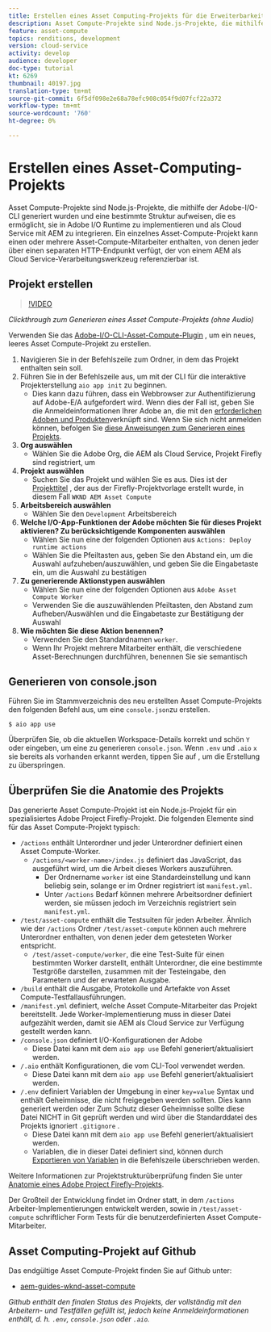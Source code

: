 ```yaml
---
title: Erstellen eines Asset Computing-Projekts für die Erweiterbarkeit von Asset Compute
description: Asset Compute-Projekte sind Node.js-Projekte, die mithilfe der Adobe-I/O-CLI generiert wurden und eine bestimmte Struktur aufweisen, die es ermöglicht, sie in Adobe I/O Runtime zu implementieren und als Cloud Service mit AEM zu integrieren.
feature: asset-compute
topics: renditions, development
version: cloud-service
activity: develop
audience: developer
doc-type: tutorial
kt: 6269
thumbnail: 40197.jpg
translation-type: tm+mt
source-git-commit: 6f5df098e2e68a78efc908c054f9d07fcf22a372
workflow-type: tm+mt
source-wordcount: '760'
ht-degree: 0%

---
```



# Erstellen eines Asset-Computing-Projekts

Asset Compute-Projekte sind Node.js-Projekte, die mithilfe der Adobe-I/O-CLI generiert wurden und eine bestimmte Struktur aufweisen, die es ermöglicht, sie in Adobe I/O Runtime zu implementieren und als Cloud Service mit AEM zu integrieren. Ein einzelnes Asset-Compute-Projekt kann einen oder mehrere Asset-Compute-Mitarbeiter enthalten, von denen jeder über einen separaten HTTP-Endpunkt verfügt, der von einem AEM als Cloud Service-Verarbeitungswerkzeug referenzierbar ist.

## Projekt erstellen

>[!VIDEO](https://video.tv.adobe.com/v/40197/?quality=12&learn=on)

_Clickthrough zum Generieren eines Asset Compute-Projekts (ohne Audio)_


Verwenden Sie das [Adobe-I/O-CLI-Asset-Compute-Plugin](../set-up/development-environment.md#aio-cli) , um ein neues, leeres Asset Compute-Projekt zu erstellen.

1. Navigieren Sie in der Befehlszeile zum Ordner, in dem das Projekt enthalten sein soll.
1. Führen Sie in der Befehlszeile aus, um mit der CLI für die interaktive Projekterstellung `aio app init` zu beginnen.
   + Dies kann dazu führen, dass ein Webbrowser zur Authentifizierung auf Adobe-E/A aufgefordert wird. Wenn dies der Fall ist, geben Sie die Anmeldeinformationen Ihrer Adobe an, die mit den [erforderlichen Adoben und Produkten](../set-up/accounts-and-services.md)verknüpft sind. Wenn Sie sich nicht anmelden können, befolgen Sie [diese Anweisungen zum Generieren eines Projekts](https://github.com/AdobeDocs/project-firefly/blob/master/getting_started/first_app.md#42-developer-is-not-logged-in-as-enterprise-organization-user).
1. __Org auswählen__
   + Wählen Sie die Adobe Org, die AEM als Cloud Service, Projekt Firefly sind registriert, um
1. __Projekt auswählen__
   + Suchen Sie das Projekt und wählen Sie es aus. Dies ist der [Projekttitel](../set-up/firefly.md) , der aus der Firefly-Projektvorlage erstellt wurde, in diesem Fall `WKND AEM Asset Compute`
1. __Arbeitsbereich auswählen__
   + Wählen Sie den `Development` Arbeitsbereich
1. __Welche I/O-App-Funktionen der Adobe möchten Sie für dieses Projekt aktivieren? Zu berücksichtigende Komponenten auswählen__
   + Wählen Sie nun eine der folgenden Optionen aus `Actions: Deploy runtime actions`
   + Wählen Sie die Pfeiltasten aus, geben Sie den Abstand ein, um die Auswahl aufzuheben/auszuwählen, und geben Sie die Eingabetaste ein, um die Auswahl zu bestätigen
1. __Zu generierende Aktionstypen auswählen__
   + Wählen Sie nun eine der folgenden Optionen aus `Adobe Asset Compute Worker`
   + Verwenden Sie die auszuwählenden Pfeiltasten, den Abstand zum Aufheben/Auswählen und die Eingabetaste zur Bestätigung der Auswahl
1. __Wie möchten Sie diese Aktion benennen?__
   + Verwenden Sie den Standardnamen `worker`.
   + Wenn Ihr Projekt mehrere Mitarbeiter enthält, die verschiedene Asset-Berechnungen durchführen, benennen Sie sie semantisch

## Generieren von console.json

Führen Sie im Stammverzeichnis des neu erstellten Asset Compute-Projekts den folgenden Befehl aus, um eine `console.json`zu erstellen.

```
$ aio app use
```

Überprüfen Sie, ob die aktuellen Workspace-Details korrekt und schön `Y` oder eingeben, um eine zu generieren `console.json`. Wenn `.env` und `.aio` `x` sie bereits als vorhanden erkannt werden, tippen Sie auf , um die Erstellung zu überspringen.

## Überprüfen Sie die Anatomie des Projekts

Das generierte Asset Compute-Projekt ist ein Node.js-Projekt für ein spezialisiertes Adobe Project Firefly-Projekt. Die folgenden Elemente sind für das Asset Compute-Projekt typisch:

+ `/actions` enthält Unterordner und jeder Unterordner definiert einen Asset Compute-Worker.
   + `/actions/<worker-name>/index.js` definiert das JavaScript, das ausgeführt wird, um die Arbeit dieses Workers auszuführen.
      + Der Ordnername `worker` ist eine Standardeinstellung und kann beliebig sein, solange er im Ordner registriert ist `manifest.yml`.
      + Unter `/actions` Bedarf können mehrere Arbeitsordner definiert werden, sie müssen jedoch im Verzeichnis registriert sein `manifest.yml`.
+ `/test/asset-compute` enthält die Testsuiten für jeden Arbeiter. Ähnlich wie der `/actions` Ordner `/test/asset-compute` können auch mehrere Unterordner enthalten, von denen jeder dem getesteten Worker entspricht.
   + `/test/asset-compute/worker`, die eine Test-Suite für einen bestimmten Worker darstellt, enthält Unterordner, die eine bestimmte Testgröße darstellen, zusammen mit der Testeingabe, den Parametern und der erwarteten Ausgabe.
+ `/build` enthält die Ausgabe, Protokolle und Artefakte von Asset Compute-Testfallausführungen.
+ `/manifest.yml` definiert, welche Asset Compute-Mitarbeiter das Projekt bereitstellt. Jede Worker-Implementierung muss in dieser Datei aufgezählt werden, damit sie AEM als Cloud Service zur Verfügung gestellt werden kann.
+ `/console.json` definiert I/O-Konfigurationen der Adobe
   + Diese Datei kann mit dem `aio app use` Befehl generiert/aktualisiert werden.
+ `/.aio` enthält Konfigurationen, die vom CLI-Tool verwendet werden.
   + Diese Datei kann mit dem `aio app use` Befehl generiert/aktualisiert werden.
+ `/.env` definiert Variablen der Umgebung in einer `key=value` Syntax und enthält Geheimnisse, die nicht freigegeben werden sollten. Dies kann generiert werden oder Zum Schutz dieser Geheimnisse sollte diese Datei NICHT in Git geprüft werden und wird über die Standarddatei des Projekts ignoriert `.gitignore` .
   + Diese Datei kann mit dem `aio app use` Befehl generiert/aktualisiert werden.
   + Variablen, die in dieser Datei definiert sind, können durch [Exportieren von Variablen](../deploy/runtime.md) in die Befehlszeile überschrieben werden.

Weitere Informationen zur Projektstrukturüberprüfung finden Sie unter [Anatomie eines Adobe Project Firefly-Projekts](https://github.com/AdobeDocs/project-firefly/blob/master/getting_started/first_app.md#5-anatomy-of-a-project-firefly-application).

Der Großteil der Entwicklung findet im Ordner statt, in dem `/actions` Arbeiter-Implementierungen entwickelt werden, sowie in `/test/asset-compute` schriftlicher Form Tests für die benutzerdefinierten Asset Compute-Mitarbeiter.

## Asset Computing-Projekt auf Github

Das endgültige Asset Compute-Projekt finden Sie auf Github unter:

+ [aem-guides-wknd-asset-compute](https://github.com/adobe/aem-guides-wknd-asset-compute)

_Github enthält den finalen Status des Projekts, der vollständig mit den Arbeitern- und Testfällen gefüllt ist, jedoch keine Anmeldeinformationen enthält, d. h. `.env`, `console.json` oder `.aio`._

